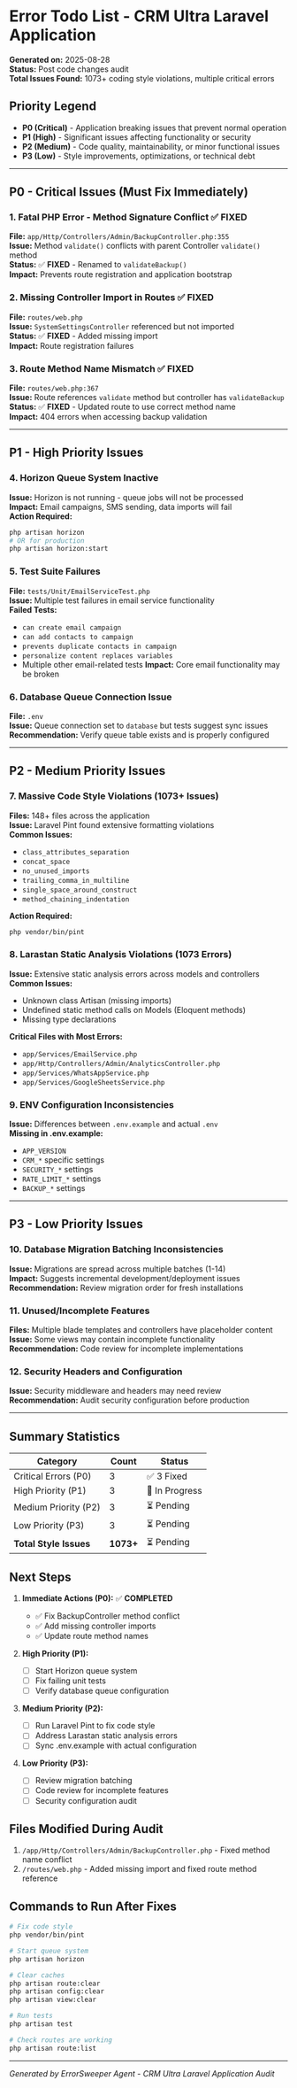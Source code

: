# Error Todo List - CRM Ultra Laravel Application

**Generated on:** 2025-08-28  
**Status:** Post code changes audit  
**Total Issues Found:** 1073+ coding style violations, multiple critical errors  

## Priority Legend
- **P0 (Critical)** - Application breaking issues that prevent normal operation
- **P1 (High)** - Significant issues affecting functionality or security
- **P2 (Medium)** - Code quality, maintainability, or minor functional issues
- **P3 (Low)** - Style improvements, optimizations, or technical debt

---

## P0 - Critical Issues (Must Fix Immediately)

### 1. Fatal PHP Error - Method Signature Conflict ✅ FIXED
**File:** `app/Http/Controllers/Admin/BackupController.php:355`  
**Issue:** Method `validate()` conflicts with parent Controller `validate()` method  
**Status:** ✅ **FIXED** - Renamed to `validateBackup()`  
**Impact:** Prevents route registration and application bootstrap

### 2. Missing Controller Import in Routes ✅ FIXED
**File:** `routes/web.php`  
**Issue:** `SystemSettingsController` referenced but not imported  
**Status:** ✅ **FIXED** - Added missing import  
**Impact:** Route registration failures

### 3. Route Method Name Mismatch ✅ FIXED
**File:** `routes/web.php:367`  
**Issue:** Route references `validate` method but controller has `validateBackup`  
**Status:** ✅ **FIXED** - Updated route to use correct method name  
**Impact:** 404 errors when accessing backup validation

---

## P1 - High Priority Issues

### 4. Horizon Queue System Inactive
**Issue:** Horizon is not running - queue jobs will not be processed  
**Impact:** Email campaigns, SMS sending, data imports will fail  
**Action Required:** 
```bash
php artisan horizon
# OR for production
php artisan horizon:start
```

### 5. Test Suite Failures
**File:** `tests/Unit/EmailServiceTest.php`  
**Issue:** Multiple test failures in email service functionality  
**Failed Tests:**
- `can create email campaign`
- `can add contacts to campaign`  
- `prevents duplicate contacts in campaign`
- `personalize content replaces variables`
- Multiple other email-related tests
**Impact:** Core email functionality may be broken

### 6. Database Queue Connection Issue
**File:** `.env`  
**Issue:** Queue connection set to `database` but tests suggest sync issues  
**Recommendation:** Verify queue table exists and is properly configured

---

## P2 - Medium Priority Issues

### 7. Massive Code Style Violations (1073+ Issues)
**Files:** 148+ files across the application  
**Issue:** Laravel Pint found extensive formatting violations  
**Common Issues:**
- `class_attributes_separation`
- `concat_space`
- `no_unused_imports`  
- `trailing_comma_in_multiline`
- `single_space_around_construct`
- `method_chaining_indentation`

**Action Required:**
```bash
php vendor/bin/pint
```

### 8. Larastan Static Analysis Violations (1073 Errors)
**Issue:** Extensive static analysis errors across models and controllers  
**Common Issues:**
- Unknown class Artisan (missing imports)
- Undefined static method calls on Models (Eloquent methods)
- Missing type declarations

**Critical Files with Most Errors:**
- `app/Services/EmailService.php`
- `app/Http/Controllers/Admin/AnalyticsController.php`  
- `app/Services/WhatsAppService.php`
- `app/Services/GoogleSheetsService.php`

### 9. ENV Configuration Inconsistencies
**Issue:** Differences between `.env.example` and actual `.env`  
**Missing in .env.example:**
- `APP_VERSION`
- `CRM_*` specific settings
- `SECURITY_*` settings  
- `RATE_LIMIT_*` settings
- `BACKUP_*` settings

---

## P3 - Low Priority Issues

### 10. Database Migration Batching Inconsistencies
**Issue:** Migrations are spread across multiple batches (1-14)  
**Impact:** Suggests incremental development/deployment issues  
**Recommendation:** Review migration order for fresh installations

### 11. Unused/Incomplete Features
**Files:** Multiple blade templates and controllers have placeholder content  
**Issue:** Some views may contain incomplete functionality  
**Recommendation:** Code review for incomplete implementations

### 12. Security Headers and Configuration
**Issue:** Security middleware and headers may need review  
**Recommendation:** Audit security configuration before production

---

## Summary Statistics

| Category | Count | Status |
|----------|-------|---------|
| Critical Errors (P0) | 3 | ✅ 3 Fixed |
| High Priority (P1) | 3 | 🔄 In Progress |
| Medium Priority (P2) | 3 | ⏳ Pending |
| Low Priority (P3) | 3 | ⏳ Pending |
| **Total Style Issues** | **1073+** | ⏳ Pending |

## Next Steps

1. **Immediate Actions (P0):** ✅ **COMPLETED**
   - ✅ Fix BackupController method conflict
   - ✅ Add missing controller imports  
   - ✅ Update route method names

2. **High Priority (P1):**
   - [ ] Start Horizon queue system
   - [ ] Fix failing unit tests
   - [ ] Verify database queue configuration

3. **Medium Priority (P2):**
   - [ ] Run Laravel Pint to fix code style
   - [ ] Address Larastan static analysis errors
   - [ ] Sync .env.example with actual configuration

4. **Low Priority (P3):**
   - [ ] Review migration batching
   - [ ] Code review for incomplete features
   - [ ] Security configuration audit

## Files Modified During Audit

1. `/app/Http/Controllers/Admin/BackupController.php` - Fixed method name conflict
2. `/routes/web.php` - Added missing import and fixed route method reference

## Commands to Run After Fixes

```bash
# Fix code style
php vendor/bin/pint

# Start queue system  
php artisan horizon

# Clear caches
php artisan route:clear
php artisan config:clear
php artisan view:clear

# Run tests
php artisan test

# Check routes are working
php artisan route:list
```

---
*Generated by ErrorSweeper Agent - CRM Ultra Laravel Application Audit*